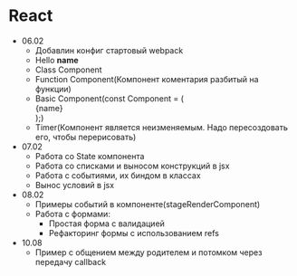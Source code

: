 # React

- 06.02
    - Добавлин конфиг стартовый webpack
    - Hello **name**
    - Class Component
    - Function Component(Компонент коментария разбитый на функции)
    - Basic Component(const Component = (<div>{name}</div>);)
    - Timer(Компонент является неизменяемым. Надо пересоздовать его, чтобы перерисовать)
- 07.02
    - Работа со State компонента
    - Работа со списками и выносом конструкций в jsx
    - Работа с событиями, их биндом в классах
    - Вынос условий в jsx
- 08.02
    - Примеры событий в компоненте(stageRenderComponent)
    - Работа с формами:
        - Простая форма с валидацией
        - Рефакторинг формы с использованием refs
- 10.08
    - Пример с общением между родителем и потомком через передачу callback